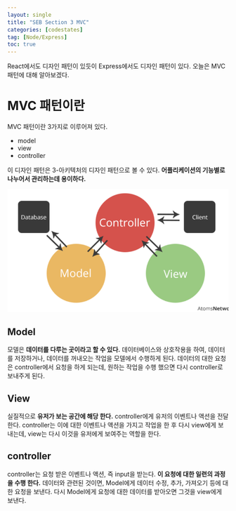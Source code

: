 ```yaml
---
layout: single
title: "SEB Section 3 MVC"
categories: [codestates]
tag: [Node/Express]
toc: true
---
```


React에서도 디자인 패턴이 있듯이 Express에서도 디자인 패턴이 있다.
오늘은 MVC 패턴에 대해 알아보겠다.

# MVC 패턴이란

MVC 패턴이란 3가지로 이루어져 있다.

- model
- view
- controller

이 디자인 패턴은 3-아키텍처의 디자인 패턴으로 볼 수 있다. **어플리케이션의 기능별로 나누어서 관리하는데 용이하다.**

<img src="/assets/images/mvc.png">

## Model

모델은 **데이터를 다루는 곳이라고 할 수 있다.** 데이터베이스와 상호작용을 하여, 데이터를 저장하거나, 데이터를 꺼내오는 작업을 모델에서 수행하게 된다. 데이터의 대한 요청은 controller에서 요청을 하게 되는데, 원하는 작업을 수행 했으면 다시 controller로 보내주게 된다.

## View

실질적으로 **유저가 보는 공간에 해당 한다.** controller에게 유저의 이벤트나 액션을 전달한다. controller는 이에 대한 이벤트나 액션을 가지고 작업을 한 후 다시 view에게 보내는데, view는 다시 이것을 유저에게 보여주는 역할을 한다.

## controller

controller는 요청 받은 이벤트나 액션, 즉 input을 받는다. **이 요청에 대한 일련의 과정을 수행 한다.** 데이터와 관련된 것이면, Model에게 데이터 수정, 추가, 가져오기 등에 대한 요청을 보낸다. 다시 Model에게 요청에 대한 데이터를 받아오면 그것을 view에게 보낸다.
